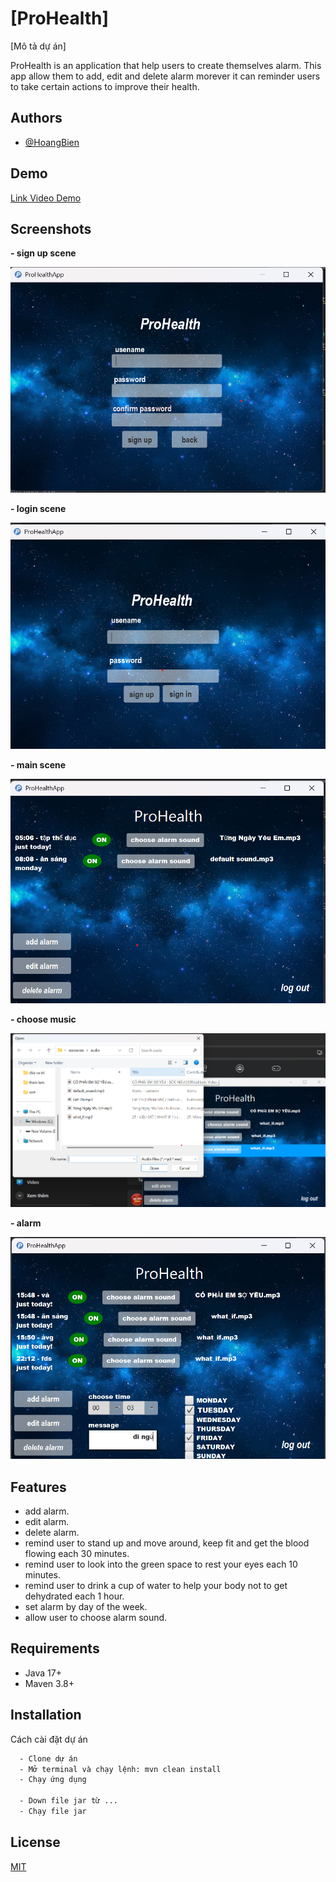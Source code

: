# [ProHealth]

[Mô tả dự án]

ProHealth is an application that help users to create themselves alarm. This app allow them to add, edit and delete alarm morever it can reminder users to take certain actions to improve their health.

## Authors

- [@HoangBien](https://github.com/bien3008)

## Demo

[Link Video Demo](https://youtu.be/IFNJAlpNapQ)

## Screenshots

**- sign up scene**

![alt text](sign_up-1.png)

**- login scene**

![alt text](login-1.png)

**- main scene**

![alt text](main-1.png)

**- choose music**

![alt text](chon_nhac.png)

**- alarm**

![alt text](image.png)

## Features

- add alarm.
- edit alarm.
- delete alarm.
- remind user to stand up and move around, keep fit and get the blood flowing each 30 minutes.
- remind user to look into the green space to rest your eyes each 10 minutes.
- remind user to drink a cup of water to help your body not to get dehydrated each 1 hour.
- set alarm by day of the week.
- allow user to choose alarm sound.

## Requirements

- Java 17+
- Maven 3.8+

## Installation

Cách cài đặt dự án

```bash
  - Clone dự án
  - Mở terminal và chạy lệnh: mvn clean install
  - Chạy ứng dụng

  - Down file jar từ ...
  - Chạy file jar
```

## License

[MIT](https://choosealicense.com/licenses/mit/)
